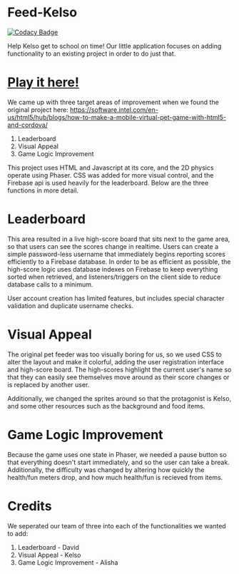 # Feed-Kelso

[![Codacy Badge](https://api.codacy.com/project/badge/Grade/6440b3fcce544af1bae127fc3493f0d0)](https://www.codacy.com/app/crawford_2/Feed-Kelso?utm_source=github.com&amp;utm_medium=referral&amp;utm_content=DaveAldon/Feed-Kelso&amp;utm_campaign=Badge_Grade)

Help Kelso get to school on time! Our little application focuses on adding functionality to an existing project in order to do just that.

# [Play it here!](https://davealdon.github.io/Feed-Kelso/)

We came up with three target areas of improvement when we found the original project here:
https://software.intel.com/en-us/html5/hub/blogs/how-to-make-a-mobile-virtual-pet-game-with-html5-and-cordova/

1. Leaderboard
2. Visual Appeal
3. Game Logic Improvement

This project uses HTML and Javascript at its core, and the 2D physics operate using Phaser. CSS was added for more visual control, and the Firebase api is used heavily for the leaderboard. Below are the three functions in more detail.

# Leaderboard

This area resulted in a live high-score board that sits next to the game area, so that users can see the scores change in realtime. Users can create a simple password-less username that immediately begins reporting scores efficiently to a Firebase database. In order to be as efficient as possible, the high-score logic uses database indexes on Firebase to keep everything sorted when retrieved, and listeners/triggers on the client side to reduce database calls to a minimum.

User account creation has limited features, but includes special character validation and duplicate username checks.

# Visual Appeal

The original pet feeder was too visually boring for us, so we used CSS to alter the layout and make it colorful, adding the user registration interface and high-score board. The high-scores highlight the current user's name so that they can easily see themselves move around as their score changes or is replaced by another user.

Additionally, we changed the sprites around so that the protagonist is Kelso, and some other resources such as the background and food items.

# Game Logic Improvement

Because the game uses one state in Phaser, we needed a pause button so that everything doesn't start immediately, and so the user can take a break. Additionally, the difficulty was changed by altering how quickly the health/fun meters drop, and how much health/fun is recieved from items.

# Credits

We seperated our team of three into each of the functionalities we wanted to add:
1. Leaderboard - David
2. Visual Appeal - Kelso
3. Game Logic Improvement - Alisha

